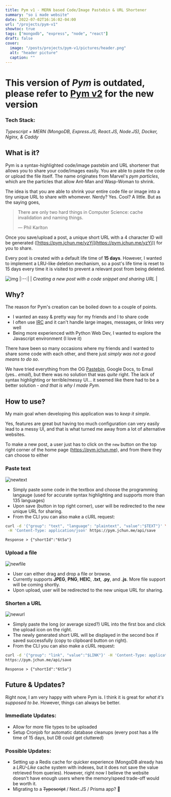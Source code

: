 ```yaml
---
title: Pym v1 - MERN based Code/Image Pastebin & URL Shortener
summary: "so i made website"
date: 2022-07-02T16:16:02-04:00
url: "/projects/pym-v1"
showtoc: true
tags: ["mongodb", "express", "node", "react"]
draft: false
cover:
  image: "/posts/projects/pym-v1/pictures/header.png"
  alt: "header picture"
  caption: ""
---
```


# This version of _Pym_ is outdated, please refer to [Pym v2](https://jchun.me/projects/pym) for the new version

### Tech Stack:

_Typescript + MERN (MongoDB, Express.JS, React.JS, Node.JS), Docker, Nginx, & Caddy_

## What is it?

Pym is a syntax-highlighted code/image pastebin and URL shortener that allows you to share your code/images easily. You are able to paste the code or upload the file itself. The name originates from Marvel's _pym particles_, which are the particles that allow Ant-Man and Wasp-Woman to shrink.

The idea is that you are able to shrink your entire code file or image into a tiny unique URL to share with whomever. Nerdy? Yes. Cool? A little. But as the saying goes,

> There are only two hard things in Computer Science: cache invalidation and naming things.
>
> &mdash; Phil Karlton

Once you save/upload a post, a unique short URL with a 4 character ID will be generated ([https://pym.jchun.me/yzYj](https://pym.jchun.me/yzYj)) for you to share.

Every post is created with a default life time of **15 days**. However, I wanted to implement a LRU-like deletion mechanism, so a post's life time is reset to 15 days every time it is visited to prevent a relevant post from being deleted.

![img](/posts/projects/pym/pictures/pym2.gif)
|:--:|
| _Creating a new post with a code snippet and sharing URL_ |

## Why?

The reason for Pym's creation can be boiled down to a couple of points.

- I wanted an easy & pretty way for my friends and I to share code
- I often use [IRC](https://en.wikipedia.org/wiki/Internet_Relay_Chat) and it can't handle large images, messages, or links very well
- Being more experienced with Python Web Dev, I wanted to explore the Javascript environment (I love it)

There have been so many occasions where my friends and I wanted to share some code with each other, and there just _simply was not a good means to do so_.

We have tried everything from the OG [Pastebin](https://pastebin.com/), Google Docs, to Email (yes.. _email_), but there was no solution that was _quite_ right. The lack of syntax highlighting or terrible/messy UI... it seemed like there had to be a better solution - _and that is why I made Pym._

## How to use?

My main goal when developing this application was to _keep it simple_.

Yes, features are great but having too much configuration can very easily lead to a messy UI, and that is what turned me away from a lot of alternative websites.

To make a new post, a user just has to click on the `new` button on the top right corner of the home page (https://pym.jchun.me), and from there they can choose to either

### Paste text

![newtext](/posts/projects/pym/pictures/newtext1.png)

- Simply paste some code in the textbox and choose the programming langauge (used for accurate syntax highlighting and supports more than 135 languages)
- Upon save (button in top right corner), user will be redirected to the new unique URL for sharing.
- From the CLI you can also make a cURL request:

```bash
curl -d '{"group": "text", "language": "plaintext", "value":"$TEXT"}' \
 -H 'Content-Type: application/json' https://pym.jchun.me/api/save
```

`Response > {"shortId":"6t5a"}`

### Upload a file

![newfile](/posts/projects/pym/pictures/newfile.png)

- User can either drag and drop a file or browse.
- Currently supports **JPEG**, **PNG**, **HEIC**, **.txt**, **.py**, and **.js**. More file support will be coming shortly.
- Upon upload, user will be redirected to the new unique URL for sharing.

### Shorten a URL

![newurl](/posts/projects/pym/pictures/newurl.png)

- Simply paste the long (or average sized?) URL into the first box and click the upload icon on the right.
- The newly generated short URL will be displayed in the second box if saved successfully (copy to clipboard button on right).
- From the CLI you can also make a cURL request:

```bash
curl -d '{"group": "link", "value":"$LINK"}' -H 'Content-Type: application/json' \
https://pym.jchun.me/api/save
```

`Response > {"shortId":"6t5a"}`

## Future & Updates?

Right now, I am very happy with where Pym is. I think it is great for _what it's supposed to be_. However, things can always be better.

### Immediate Updates:

- Allow for more file types to be uploaded
- Setup Cronjob for automatic database cleanups (every post has a life time of 15 days, but DB could get cluttered)

### Possible Updates:

- Setting up a Redis cache for quicker experience (MongoDB already has a _LRU-Like_ cache system with indexes, but it does not save the value retrieved from queries). However, right now I believe the website doesn't have enough users where the memory/speed trade-off would be worth it.
- Migrating to a ~~Typescript~~ / Next.JS / Prisma app? :eyes:
